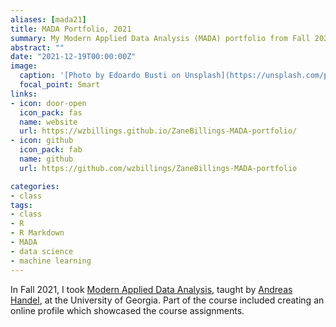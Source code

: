 ```yaml
---
aliases: [mada21]
title: MADA Portfolio, 2021
summary: My Modern Applied Data Analysis (MADA) portfolio from Fall 2021 
abstract: ""
date: "2021-12-19T00:00:00Z"
image:
  caption: '[Photo by Edoardo Busti on Unsplash](https://unsplash.com/photos/gEdPXT6BKcc)'
  focal_point: Smart
links:
- icon: door-open
  icon_pack: fas
  name: website
  url: https://wzbillings.github.io/ZaneBillings-MADA-portfolio/
- icon: github
  icon_pack: fab
  name: github
  url: https://github.com/wzbillings/ZaneBillings-MADA-portfolio

categories:
- class
tags:
- class
- R
- R Markdown
- MADA
- data science
- machine learning
---
```


In Fall 2021, I took [Modern Applied Data Analysis](), taught by [Andreas Handel](), at the University of Georgia. Part of the course included creating an online profile which showcased the course assignments.
